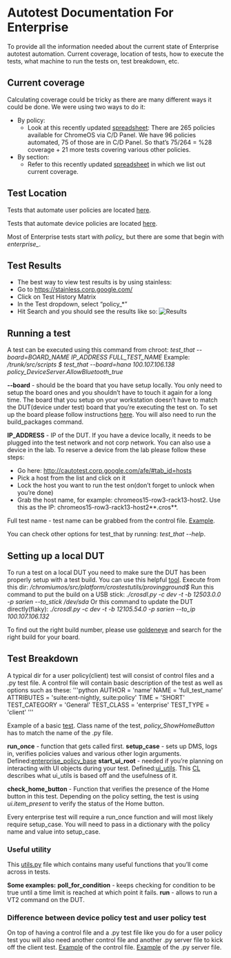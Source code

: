# Autotest Documentation For Enterprise
To provide all the information needed about the current state of Enterprise
autotest automation. Current coverage, location of tests, how to execute
the tests, what machine to run the tests on, test breakdown, etc.

## Current coverage

Calculating coverage could be tricky as there are many different ways
it could be done. We were using two ways to do it:

*   By policy:
    *   Look at this recently updated [spreadsheet](http://go/ent-pol-auto):
        There are 265 policies available for ChromeOS via C/D Panel. We have
        96 policies automated, 75 of those are in C/D Panel. So that’s
        75/264 = %28 coverage + 21 more tests covering various other policies.
*   By section:
    *   Refer to this recently updated [spreadsheet](http://go/ent-sec-auto)
        in which we list out current coverage.

## Test Location

Tests that automate user policies are located [here](http://go/usr-pol-loc).

Tests that automate device policies are located [here](http://go/dev-pol-loc).

Most of Enterprise tests start with *policy_* but there are some
that begin with *enterprise_*.

## Test Results

*   The best way to view test results is by using stainless:
*   Go to https://stainless.corp.google.com/
*   Click on Test History Matrix
*   In the Test dropdown, select “policy_*”
*   Hit Search and you should see the results like so:
![Results](https://screenshot.googleplex.com/UxMiYrVMDdF.png)

## Running a test

A test can be executed using this command from chroot:
*test_that --board=BOARD_NAME IP_ADDRESS FULL_TEST_NAME*
Example:
*/trunk/src/scripts $ test_that --board=hana 100.107.106.138
policy_DeviceServer.AllowBluetooth_true*

**--board** - should be the board that you have setup locally. You only need to
setup the board ones and you shouldn’t have to touch it again for a long time.
The board that you setup on your workstation doesn’t have to match the
DUT(device under test) board that you’re executing the test on. To set up the
board please follow instructions [here](http://go/run-autotest). You will also
need to run the build_packages command.

**IP_ADDRESS** - IP of the DUT. If you have a device locally, it needs to be
plugged into the test network and not corp network. You can also use a device
in the lab. To reserve a device from the lab please follow these steps:

*   Go here: http://cautotest.corp.google.com/afe/#tab_id=hosts
*   Pick a host from the list and click on it
*   Lock the host you want to run the test on(don’t forget to unlock
    when you’re done)
*   Grab the host name, for example: chromeos15-row3-rack13-host2.
    Use this as the IP: chromeos15-row3-rack13-host2**.cros**.

Full test name - test name can be grabbed from the control file.
[Example](http://go/control-file-name).

You can check other options for test_that by running: *test_that --help*.

## Setting up a local DUT

To run a test on a local DUT you need to make sure the DUT has been
properly setup with a test build. You can use this helpful
[tool](http://go/crosdl-usage). Execute from this dir:
*/chromiumos/src/platform/crostestutils/provingground$*
Run this command to put the build on a USB stick:
*./crosdl.py -c dev -t -b 12503.0.0 -p sarien --to_stick /dev/sda*
Or this command to update the DUT directly(flaky):
*./crosdl.py -c dev -t -b 12105.54.0 -p sarien --to_ip 100.107.106.132*

To find out the right build number, please use [goldeneye](http://go/goldeneye)
and search for the right build for your board.

## Test Breakdown

A typical dir for a user policy(client) test will consist of control files
and a .py test file. A control file will contain basic description of the
test as well as options such as these:
'''python
AUTHOR = 'name’
NAME = 'full_test_name'
ATTRIBUTES = 'suite:ent-nightly, suite:policy'
TIME = 'SHORT'
TEST_CATEGORY = 'General'
TEST_CLASS = 'enterprise'
TEST_TYPE = 'client'
'''

Example of a basic [test](http://go/basic-ent-test).
Class name of the test, *policy_ShowHomeButton* has to match the name of
the .py file.

**run_once** - function that gets called first.
**setup_case** - sets up DMS, logs in, verifies policies values and various
other login arguments. Defined:[enterprise_policy_base](http://go/ent-pol-base)
**start_ui_root** - needed if you’re planning on interacting with UI objects
during your test. Defined:[ui_utils](http://go/ent-ui-utils).
This [CL](http://crrev.com/c/1531141) describes what ui_utils is based off
and the usefulness of it.

**check_home_button** - Function that verifies the presence of the Home button
in this test. Depending on the policy setting, the test is using
*ui.item_present* to verify the status of the Home button.

Every enterprise test will require a run_once function and will most likely
require setup_case. You will need to pass in a dictionary with the policy
name and value into setup_case.

### Useful utility

This [utils.py](http://go/ent_util) file which contains many useful functions
that you’ll come across in tests.

**Some examples:**
**poll_for_condition** - keeps checking for condition to be true until a time
limit is reached at which point it fails.
**run** - allows to run a VT2 command on the DUT.

### Difference between device policy test and user policy test

On top of having a control file and a .py test file like you do for a user
policy test you will also need another control file and another .py server
file to kick off the client test.
[Example](http://go/ent-cont-example) of the control file.
[Example](http://go/ent-test-example) of the .py server file.
